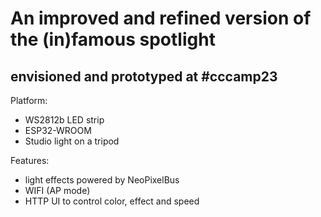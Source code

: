 # An improved and refined version of the (in)famous spotlight
## envisioned and prototyped at #cccamp23

Platform:

- WS2812b LED strip
- ESP32-WROOM
- Studio light on a tripod

Features:

- light effects powered by NeoPixelBus
- WIFI (AP mode)
- HTTP UI to control color, effect and speed



